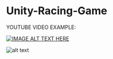 # Unity-Racing-Game

YOUTUBE VIDEO EXAMPLE:

[![IMAGE ALT TEXT HERE](https://img.youtube.com/vi/vu0ZXD5qhA4/0.jpg)](https://youtu.be/vu0ZXD5qhA4)

![alt text](https://github.com/Darius0852/Unity-Racing-Game/blob/main/Screenshot%202021-02-25%20at%2011.01.12.png?raw=true)
